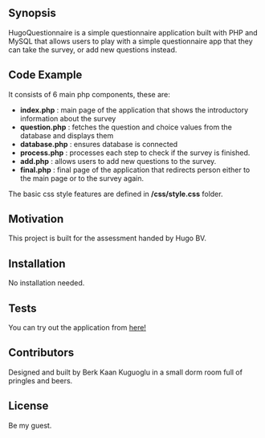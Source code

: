 ## Synopsis

HugoQuestionnaire is a simple questionnaire application built with PHP and MySQL that allows users to play with a simple questionnaire app that they can take the survey, or add new questions instead.

## Code Example

It consists of 6 main php components, these are:

- **index.php** : main page of the application that shows the introductory information about the survey
- **question.php** : fetches the question and choice values from the database and displays them
- **database.php** : ensures database is connected
- **process.php** : processes each step to check if the survey is finished.
- **add.php** : allows users to add new questions to the survey.
- **final.php** : final page of the application that redirects person either to the main page or to the survey again.

The basic css style features are defined in **/css/style.css** folder.

## Motivation

This project is built for the assessment handed by Hugo BV.

## Installation

No installation needed.

## Tests

You can try out the application from [here!](http://ec2-54-202-97-207.us-west-2.compute.amazonaws.com/)

## Contributors

Designed and built by Berk Kaan Kuguoglu in a small dorm room full of pringles and beers.

## License

Be my guest.

